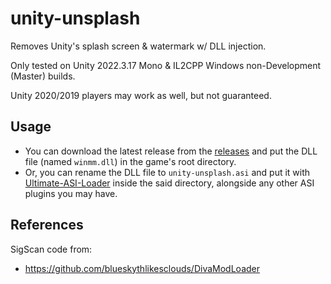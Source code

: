# unity-unsplash
Removes Unity's splash screen & watermark w/ DLL injection.

Only tested on Unity 2022.3.17 Mono & IL2CPP Windows non-Development (Master) builds.

Unity 2020/2019 players may work as well, but not guaranteed.

## Usage
- You can download the latest release from the [releases](https://github.com/mos9527/unity-unsplash/releases) and put the DLL file (named `winmm.dll`) in the game's root directory.
- Or, you can rename the DLL file to `unity-unsplash.asi` and put it with [Ultimate-ASI-Loader](https://github.com/ThirteenAG/Ultimate-ASI-Loader) inside the said directory, alongside any other ASI plugins you may have.

## References
SigScan code from:
- https://github.com/blueskythlikesclouds/DivaModLoader


